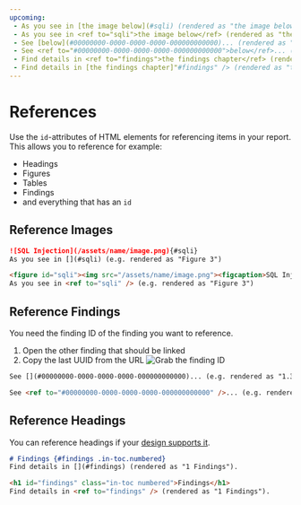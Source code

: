 ```yaml
---
upcoming:
 - As you see in [the image below](#sqli) (rendered as "the image below")
 - As you see in <ref to="sqli">the image below</ref> (rendered as "the image below")
 - See [below](#00000000-0000-0000-0000-000000000000)... (rendered as "below")
 - See <ref to="#00000000-0000-0000-0000-000000000000">below</ref>... (rendered as "below")
 - Find details in <ref to="findings">the findings chapter</ref> (rendered as "the findings chapter").
 - Find details in [the findings chapter]"#findings" /> (rendered as "the findings chapter").
---
```


# References
Use the `id`-attributes of HTML elements for referencing items in your report.
This allows you to reference for example:

* Headings
* Figures
* Tables
* Findings
* and everything that has an `id`

## Reference Images
```md title="Markdown"
![SQL Injection](/assets/name/image.png){#sqli}
As you see in [](#sqli) (e.g. rendered as "Figure 3")
```

```html title="HTML"
<figure id="sqli"><img src="/assets/name/image.png"><figcaption>SQL Injection</figcaption></figure>
As you see in <ref to="sqli" /> (e.g. rendered as "Figure 3")
```

## Reference Findings
You need the finding ID of the finding you want to reference.

 1. Open the other finding that should be linked
 2. Copy the last UUID from the URL ![Grab the finding ID](/images/finding_id.png)

```md title="Markdown"
See [](#00000000-0000-0000-0000-000000000000)... (e.g. rendered as "1.3 SQL injection")
```

```html title="HTML"
See <ref to="#00000000-0000-0000-0000-000000000000" />... (e.g. rendered as "1.3 SQL injection")
```

## Reference Headings
You can reference headings if your [design supports it](/designer/headings-and-table-of-contents/#referencing-sections-in-text-outside-of-toc).


```md title="Markdown"
# Findings {#findings .in-toc.numbered}
Find details in [](#findings) (rendered as "1 Findings").
```

```html title="HTML"
<h1 id="findings" class="in-toc numbered">Findings</h1>
Find details in <ref to="findings" /> (rendered as "1 Findings").
```